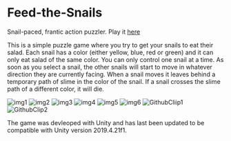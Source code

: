 # Feed-the-Snails
Snail-paced, frantic action puzzler. Play it [here](https://cbraunsch-dev.itch.io/feed-the-snails)

This is a simple puzzle game where you try to get your snails to eat their salad. Each snail has a color (either yellow, blue, red or green) and it can only eat salad of the same color. You can only control one snail at a time. As soon as you select a snail, the other snails will start to move in whatever direction they are currently facing. When a snail moves it leaves behind a temporary path of slime in the color of the snail. If a snail crosses the slime path of a different color, it will die.

![img1](https://user-images.githubusercontent.com/41971262/110208116-92973580-7e87-11eb-9c85-4f22d02e0067.png)
![img2](https://user-images.githubusercontent.com/41971262/110208117-932fcc00-7e87-11eb-8119-28268b8d0476.png)
![img3](https://user-images.githubusercontent.com/41971262/110208118-9460f900-7e87-11eb-8c5e-877fc587840c.png)
![img4](https://user-images.githubusercontent.com/41971262/110208120-95922600-7e87-11eb-83f7-1fb29ef3ff41.png)
![img5](https://user-images.githubusercontent.com/41971262/110208121-96c35300-7e87-11eb-8d3d-17a41bff91e6.png)
![img6](https://user-images.githubusercontent.com/41971262/110208123-97f48000-7e87-11eb-9894-16a04f8187e2.png)
![GithubCliip1](https://user-images.githubusercontent.com/41971262/110208681-ea826c00-7e88-11eb-9545-771916b82d18.gif)
![GithubClip2](https://user-images.githubusercontent.com/41971262/110208687-f1a97a00-7e88-11eb-8f64-8f762259fa6f.gif)


The game was devleoped with Unity and has last been updated to be compatible with Unity version 2019.4.21f1.
